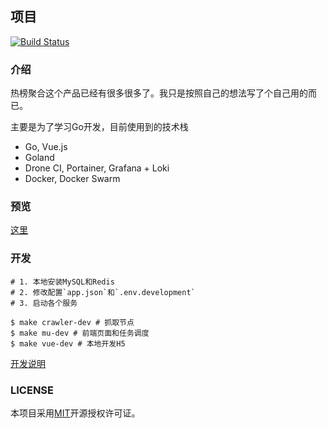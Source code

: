 ## 项目

[![Build Status](https://drone.memosa.cn/api/badges/aaronzjc/mu/status.svg)](https://drone.memosa.cn/aaronzjc/mu)

### 介绍

热榜聚合这个产品已经有很多很多了。我只是按照自己的想法写了个自己用的而已。

主要是为了学习Go开发，目前使用到的技术栈

+ Go, Vue.js
+ Goland
+ Drone CI, Portainer, Grafana + Loki 
+ Docker, Docker Swarm

### 预览
[这里](https://github.com/aaronzjc/mu/tree/master/doc)

### 开发

```shell
# 1. 本地安装MySQL和Redis
# 2. 修改配置`app.json`和`.env.development`
# 3. 启动各个服务

$ make crawler-dev # 抓取节点
$ make mu-dev # 前端页面和任务调度
$ make vue-dev # 本地开发H5
```

[开发说明](doc/DEV.md)

### LICENSE

本项目采用[MIT](https://github.com/aaronzjc/mu/blob/dev/LICENSE)开源授权许可证。